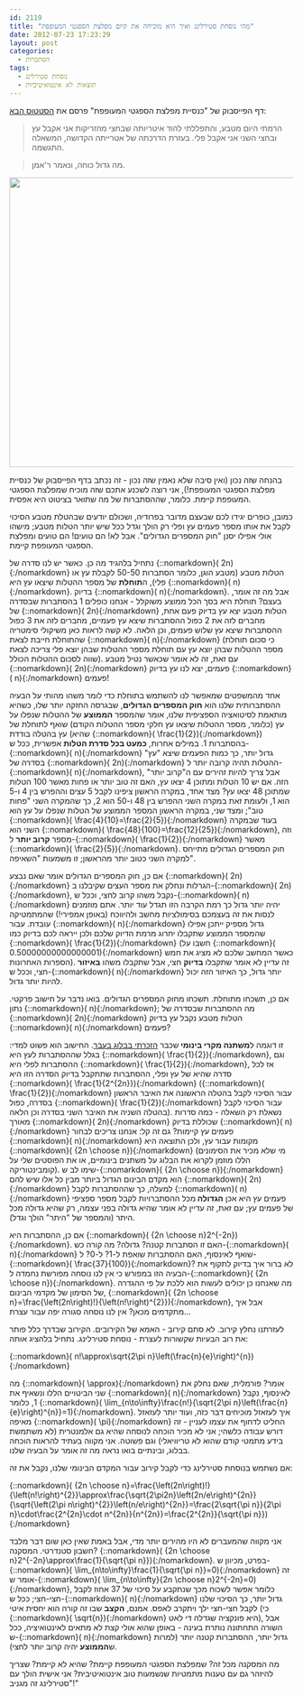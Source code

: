 ```yaml
---
id: 2119
title: "מהי נוסחת סטירלינג ואיך היא מוכיחה את קיום מפלצת הספגטי המעופפת"
date: 2012-07-23 17:23:29
layout: post
categories: 
  - הסתברות
tags: 
  - נוסחת סטירלינג
  - תוצאות לא אינטואיטיביות
---
```

דף הפייסבוק של "כנסיית מפלצת הספגטי המעופפת" פרסם את <a href="https://www.facebook.com/mifletzet/posts/405446739503293">הסטטוס הבא</a>:
<blockquote>הרמתי היום מטבע, והתפללתי להוד איטריותה שבחצי מהזריקות אני אקבל עץ ובחצי השני אני אקבל פלי. בעזרת הדרכתה של אטרייתה הקדושה, המשאלה התגשמה.</blockquote>
<blockquote>מה גדול כוחה, ונאמר ר'אמן.</blockquote>
<a href="http://www.gadial.net/wp-content/uploads/2012/07/Flying_Spaghetti_Monster.jpg"><img class="alignnone size-full wp-image-2121" title="Flying_Spaghetti_Monster" src="http://www.gadial.net/wp-content/uploads/2012/07/Flying_Spaghetti_Monster.jpg" alt="" width="514" height="514" /></a>

בהנחה שזה נכון (ואין סיבה שלא נאמין שזה נכון - זה נכתב בדף הפייסבוק של כנסיית מפלצת הספגטי המעופפת!), אני רוצה לשכנע אתכם שזה מוכיח שמפלצת הספגטי המעופפת קיימת. כלומר, שההסתברות של מה שתואר בציטוט היא אפסית.

כמובן, כופרים יגידו לכם שבעצם מדובר בפרודיה, ושכולם יודעים שבהטלת מטבע הסיכוי לקבל את אותו מספר פעמים עץ ופלי רק הולך וגדל ככל שיש יותר הטלות מטבע; מישהו אולי אפילו יסנן "חוק המספרים הגדולים". אבל לא! הם טועים! הם טועים ומפלצת הספגטי המעופפת קיימת.

נתחיל בלהגיד מה כן. כאשר יש לנו סדרה של {::nomarkdown}\( 2n\){:/nomarkdown} הטלות מטבע (מטבע הוגן, כלומר הסתברות 50-50 לקבלת עץ או פלי), ה<strong>תוחלת</strong> של מספר ההטלות שיצאו עץ היא {::nomarkdown}\( n\){:/nomarkdown}. בדיוק {::nomarkdown}\( n\){:/nomarkdown}. אבל מה זה אומר, בעצם? תוחלת היא בסך הכל ממוצע משוקלל - אנחנו כופלים 1 בהסתברות שבסדרה של {::nomarkdown}\( 2n\){:/nomarkdown} הטלות מטבע יצא עץ בדיוק פעם אחת, מחברים לזה את 2 כפול ההסתברות שיצא עץ פעמיים, מחברים לזה את 3 כפול ההסתברות שיצא עץ שלוש פעמים, וכן הלאה. לא קשה לראות כאן משיקולי סימטריה שהתוחלת חייבת לצאת {::nomarkdown}\( n\){:/nomarkdown} (כי סכום תוחלת מספר ההטלות שבהן יוצא עץ עם תוחלת מספר ההטלות שבהן יוצא פלי צריכה לצאת שווה לסכום ההטלות הכולל). עם זאת, זה לא אומר שכאשר נטיל מטבע {::nomarkdown}\( 2n\){:/nomarkdown} פעמים, יצא לנו עץ בדיוק {::nomarkdown}\( n\){:/nomarkdown} פעמים!

אחד מהמשפטים שמאפשר לנו להשתמש בתוחלת כדי לומר משהו מהותי על הבעיה ההסתברותית שלנו הוא <strong>חוק המספרים הגדולים</strong>, שבגרסה החזקה יותר שלו, כשהיא מותאמת לסיטואציה הספציפית שלנו, אומר שהמספר <strong>הממוצע</strong> של ההטלות שנפלו על עץ (כלומר, מספר ההטלות שיצאו עץ חלקי מספר ההטלות הקודם) שואף לתוחלת של עץ בהטלה בודדת (שהיא {::nomarkdown}\( \frac{1}{2}\){:/nomarkdown}) בהסתברות 1. במילים אחרות, <strong>כמעט בכל סדרת הטלות</strong> אפשרית, ככל ש-{::nomarkdown}\( n\){:/nomarkdown} גדול יותר, כך כמות הפעמים שיצא "עץ" בסדרה של {::nomarkdown}\( 2n\){:/nomarkdown} ההטלות תהיה קרובה יותר ל-{::nomarkdown}\( n\){:/nomarkdown}, אבל צריך להיות זהירים עם ה"קרוב יותר" הזה. אם יש 10 הטלות ומתוכן 4 יצאו עץ, האם זה טוב יותר או פחות מאשר 100 הטלות שמתוכן 48 יצאו עץ? מצד אחד, במקרה הראשון ציפינו לקבל 5 עצים וההפרש בין 4 ו-5 הוא 1, ולעומת זאת במקרה השני ההפרש בין 48 ו-50 הוא 2, כך שהמקרה השני "פחות טוב"; ומצד שני, במקרה הראשון המספר הממוצע של הטלות שנפלו על עץ הוא {::nomarkdown}\( \frac{4}{10}=\frac{2}{5}\){:/nomarkdown} בעוד שבמקרה השני הוא {::nomarkdown}\( \frac{48}{100}=\frac{12}{25}\){:/nomarkdown}, וזה מספר <strong>קרוב יותר</strong> ל-{::nomarkdown}\( \frac{1}{2}\){:/nomarkdown} מאשר {::nomarkdown}\( \frac{2}{5}\){:/nomarkdown}. חוק המספרים הגדולים מתייחס למקרה השני כטוב יותר מהראשון; זו משמעות "השאיפה".

אם כן, חוק המספרים הגדולים אומר שאם נבצע {::nomarkdown}\( 2n\){:/nomarkdown} הגרלות ונחלק את מספר העצים שקיבלנו ב-{::nomarkdown}\( 2n\){:/nomarkdown}, נקבל משהו קרוב לחצי, וככל ש-{::nomarkdown}\( n\){:/nomarkdown} יהיה יותר גדול כך רמת הקרבה הזו תגדל עוד יותר. אתם מוזמנים לנסות את זה בעצמכם בסימולציות מחשב ולהיווכח (באופן אמפירי!) שהמתמטיקה עובדת. עבור {::nomarkdown}\( n\){:/nomarkdown} גדול מספיק ייתכן אפילו שהמספר הממוצע שתקבלו יחרוג מרמת הדיוק שלכם ולכן ייראה לכם בדיוק כמו {::nomarkdown}\( \frac{1}{2}\){:/nomarkdown} (חשבו על {::nomarkdown}\( 0.50000000000000001\){:/nomarkdown} כאשר המחשב שלכם לא מציג את חמש הספרות האחרונות). זה עדיין לא אומר שתקבלו <strong>בדיוק</strong> חצי, אבל שתקבלו משהו <strong>באיזור</strong> חצי, וככל ש-{::nomarkdown}\( n\){:/nomarkdown} יותר גדול, כך האיזור הזה יכול להיות יותר גדול.

אם כן, תשכחו מתוחלת. תשכחו מחוק המספרים הגדולים. בואו נדבר על חישוב פרקטי. נתון {::nomarkdown}\( n\){:/nomarkdown}; מה ההסתברות שבסדרה של {::nomarkdown}\( 2n\){:/nomarkdown} הטלות מטבע נקבל עץ בדיוק {::nomarkdown}\( n\){:/nomarkdown} פעמים?

זו דוגמה ל<strong>משתנה מקרי בינומי </strong>שכבר <a href="http://www.gadial.net/2010/08/14/random_variables/">הזכרתי בבלוג בעבר</a>. החישוב הוא פשוט למדי: בגלל שההסתברות לעץ היא {::nomarkdown}\( \frac{1}{2}\){:/nomarkdown}, וגם ההסתברות לפלי היא {::nomarkdown}\( \frac{1}{2}\){:/nomarkdown}, אז לכל סדרה שהיא של עץ ופלי, ההסתברות שתתקבל בדיוק הסדרה הזו היא {::nomarkdown}\( \frac{1}{2^{2n}}\){:/nomarkdown} ({::nomarkdown}\( \frac{1}{2}\){:/nomarkdown} עבור הסיכוי לקבל בהטלה הראשונה את האיבר הראשון בסדרה, כפול {::nomarkdown}\( \frac{1}{2}\){:/nomarkdown} עבור הסיכוי לקבל בהטלה השניה את האיבר השני בסדרה וכן הלאה). נשאלת רק השאלה - כמה סדרות מאורך {::nomarkdown}\( 2n\){:/nomarkdown} שכוללת בדיוק {::nomarkdown}\( n\){:/nomarkdown} פעמים עץ קיימות? גם זה קל: אנחנו צריכים לבחור {::nomarkdown}\( n\){:/nomarkdown} מקומות עבור עץ, ולכן התוצאה היא {::nomarkdown}\( {2n \choose n}\){:/nomarkdown} (מי שלא מכיר את הסימונים הללו מוזמן לקרוא את הבלוג על משתנים בינומיים, או את הפוסטים שלי על קומבינטוריקה). שימו לב ש-{::nomarkdown}\( {2n \choose n}\){:/nomarkdown} הוא מקדם הבינום הגדול ביותר מבין כל אלו שיש להם {::nomarkdown}\( 2n\){:/nomarkdown} למעלה, כך שההסתברות לקבל {::nomarkdown}\( n\){:/nomarkdown} פעמים עץ היא אכן <strong>הגדולה </strong>מכל ההסתברויות לקבל מספר ספציפי של פעמים עץ; עם זאת, זה עדיין לא אומר שהיא גדולה בפני עצמה, רק שהיא גדולה מכל היתר (והמספר של "היתר" הולך וגדל).

אם כן, ההסתברות היא {::nomarkdown}\( {2n \choose n}2^{-2n}\){:/nomarkdown}. האם זו הסתברות קטנה? גדולה? מה קורה כש-{::nomarkdown}\( n\){:/nomarkdown} שואף לאינסוף, האם ההסתברות שואפת ל-1? ל-0? ל-{::nomarkdown}\( \frac{37}{100}\){:/nomarkdown}? לא ברור איך בדיוק לתקוף את הבעיה הזו במפורש כי אין לנו נוסחה מפורשת נחמדה ל-{::nomarkdown}\( {2n \choose n}\){:/nomarkdown}. מה שאנחנו כן יכולים לעשות הוא ללכת על פי ההגדרה של הסימון של מקדמי הבינום, {::nomarkdown}\( {2n \choose n}=\frac{\left(2n\right)!}{\left(n!\right)^{2}}\){:/nomarkdown}, אבל איך מתקדמים מכאן? אין לנו נוסחה סגורה יפה עבור עצרת...

לעזרתנו נחלץ קירוב. לא סתם קירוב - האמא של הקירובים. הקירוב שבדרך כלל פותר את רוב הבעיות שקשורות לעצרת - נוסחת סטירלינג. נתחיל בלהציג אותה:

{::nomarkdown}\( n!\approx\sqrt{2\pi n}\left(\frac{n}{e}\right)^{n}\){:/nomarkdown}

מה {::nomarkdown}\( \approx\){:/nomarkdown} אומר? פורמלית, שאם נחלק את שני הביטויים הללו ונשאיף את {::nomarkdown}\( n\){:/nomarkdown} לאינסוף, נקבל 1, כלומר {::nomarkdown}\( \lim_{n\to\infty}\frac{n!}{\sqrt{2\pi n}\left(\frac{n}{e}\right)^{n}}=1\){:/nomarkdown}. איך לעזאזל מוכיחים דבר כזה, ועוד יותר לעזאזל מאיפה {::nomarkdown}\( \pi\){:/nomarkdown} החליט לדחוף את עצמו לעניין - זה דורש עבודה כלשהי; אני לא מכיר הוכחה לנוסחה שהיא גם אלמנטרית (לא משתמשת בידע מתמטי קודם שהוא לא טריוויאלי) וגם פשוטה. אני מקווה בעתיד להראות הוכחה בבלוג, ובינתיים בואו נראה מה זה אומר על הבעיה שלנו.

אם נשתמש בנוסחת סטירלינג כדי לקבל קירוב עבור המקדם הבינומי שלנו, נקבל את זה:

{::nomarkdown}\( {2n \choose n}=\frac{\left(2n\right)!}{\left(n!\right)^{2}}\approx\frac{\sqrt{2\pi2n}\left(2n/e\right)^{2n}}{\sqrt{\left(2\pi n\right)^{2}}\left(n/e\right)^{2n}}=\frac{2\sqrt{\pi n}}{2\pi n}\cdot\frac{2^{2n}\cdot n^{2n}}{n^{2n}}=\frac{2^{2n}}{\sqrt{\pi n}}\){:/nomarkdown}

אני מקווה שהמעברים לא היו מהירים יותר מדי, אבל באמת שאין כאן שום דבר מלבד חשבון סטנדרטי. המסקנה? {::nomarkdown}\( {2n \choose n}2^{-2n}\approx\frac{1}{\sqrt{\pi n}}\){:/nomarkdown}. בפרט, מכיוון ש-{::nomarkdown}\( \lim_{n\to\infty}\frac{1}{\sqrt{\pi n}}=0\){:/nomarkdown} זה אומר ש-{::nomarkdown}\( \lim_{n\to\infty}{2n \choose n}2^{-2n}=0\){:/nomarkdown}, כלומר אפשר לשכוח מכך שנתקבע על סיכוי של 37 אחוז לקבל חצי-חצי; ככל ש-{::nomarkdown}\( n\){:/nomarkdown} גדול יותר, כך הסיכוי שלנו לקבל חצי-חצי ילך ויתקרב לאפס. אמנם, <strong>הקצב</strong> שבו זה קורה הוא יחסית איטי (כי {::nomarkdown}\( \sqrt{n}\){:/nomarkdown} היא פונקציה שגדלה די לאט), אבל השורה התחתונה נותרת בעינה - באופן שהוא אולי קצת לא מתאים לאינטואיציה, ככל ש-{::nomarkdown}\( n\){:/nomarkdown} גדול יותר, ההסתברות קטנה יותר (למרות ש<strong>הממוצע</strong> יהיה קרוב יותר לחצי).

מה המסקנה מכל זה? שמפלצת הספגטי המעופפת קיימת? שהיא לא קיימת? שצריך להיזהר גם עם טענות מתמטיות שנשמעות טוב אינטואיטיבית? אני אישית הולך עם "סטירלינג זה מגניב!"
